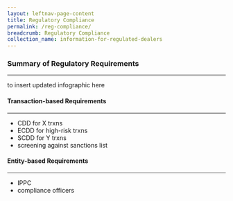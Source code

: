 ```yaml
---
layout: leftnav-page-content
title: Regulatory Compliance
permalink: /reg-compliance/
breadcrumb: Regulatory Compliance
collection_name: information-for-regulated-dealers
---
```

### Summary of Regulatory Requirements
----
to insert updated infographic here


#### Transaction-based Requirements
----
* CDD for X trxns
* ECDD for high-risk trxns
* SCDD for Y trxns
* screening against sanctions list

#### Entity-based Requirements
----
* IPPC
* compliance officers
